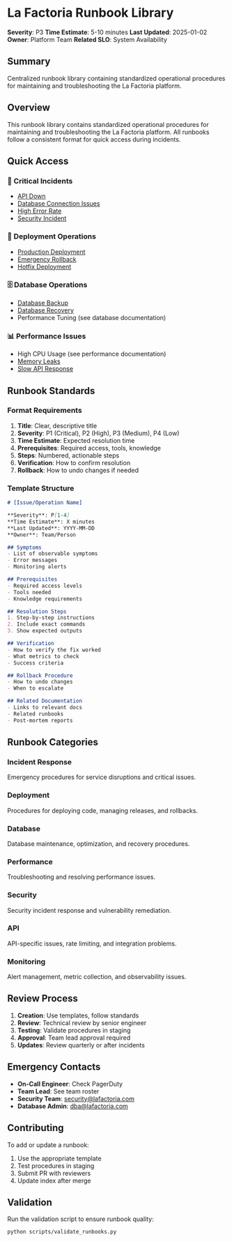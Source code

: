 # La Factoria Runbook Library

**Severity**: P3
**Time Estimate**: 5-10 minutes
**Last Updated**: 2025-01-02
**Owner**: Platform Team
**Related SLO**: System Availability

## Summary

Centralized runbook library containing standardized operational procedures for maintaining and troubleshooting the La Factoria platform.

## Overview

This runbook library contains standardized operational procedures for maintaining and troubleshooting the La Factoria platform. All runbooks follow a consistent format for quick access during incidents.

## Quick Access

### 🚨 Critical Incidents

- [API Down](incident-response/api-down.md)
- [Database Connection Issues](database/connection-issues.md)
- [High Error Rate](incident-response/high-error-rate.md)
- [Security Incident](security/incident-response.md)

### 🚀 Deployment Operations

- [Production Deployment](deployment/production-deploy.md)
- [Emergency Rollback](deployment/rollback.md)
- [Hotfix Deployment](deployment/hotfix.md)

### 🗄️ Database Operations

- [Database Backup](database/backup.md)
- [Database Recovery](database/recovery.md)
- Performance Tuning (see database documentation)

### 📊 Performance Issues

- High CPU Usage (see performance documentation)
- [Memory Leaks](performance/memory-leak.md)
- [Slow API Response](performance/slow-response.md)

## Runbook Standards

### Format Requirements

1. **Title**: Clear, descriptive title
2. **Severity**: P1 (Critical), P2 (High), P3 (Medium), P4 (Low)
3. **Time Estimate**: Expected resolution time
4. **Prerequisites**: Required access, tools, knowledge
5. **Steps**: Numbered, actionable steps
6. **Verification**: How to confirm resolution
7. **Rollback**: How to undo changes if needed

### Template Structure

```markdown
# [Issue/Operation Name]

**Severity**: P[1-4]
**Time Estimate**: X minutes
**Last Updated**: YYYY-MM-DD
**Owner**: Team/Person

## Symptoms
- List of observable symptoms
- Error messages
- Monitoring alerts

## Prerequisites
- Required access levels
- Tools needed
- Knowledge requirements

## Resolution Steps
1. Step-by-step instructions
2. Include exact commands
3. Show expected outputs

## Verification
- How to verify the fix worked
- What metrics to check
- Success criteria

## Rollback Procedure
- How to undo changes
- When to escalate

## Related Documentation
- Links to relevant docs
- Related runbooks
- Post-mortem reports
```

## Runbook Categories

### Incident Response

Emergency procedures for service disruptions and critical issues.

### Deployment

Procedures for deploying code, managing releases, and rollbacks.

### Database

Database maintenance, optimization, and recovery procedures.

### Performance

Troubleshooting and resolving performance issues.

### Security

Security incident response and vulnerability remediation.

### API

API-specific issues, rate limiting, and integration problems.

### Monitoring

Alert management, metric collection, and observability issues.

## Review Process

1. **Creation**: Use templates, follow standards
2. **Review**: Technical review by senior engineer
3. **Testing**: Validate procedures in staging
4. **Approval**: Team lead approval required
5. **Updates**: Review quarterly or after incidents

## Emergency Contacts

- **On-Call Engineer**: Check PagerDuty
- **Team Lead**: See team roster
- **Security Team**: <security@lafactoria.com>
- **Database Admin**: <dba@lafactoria.com>

## Contributing

To add or update a runbook:

1. Use the appropriate template
2. Test procedures in staging
3. Submit PR with reviewers
4. Update index after merge

## Validation

Run the validation script to ensure runbook quality:

```bash
python scripts/validate_runbooks.py
```
